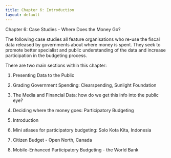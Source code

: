 ```yaml
---
title: Chapter 6: Introduction
layout: default
---
```


Chapter 6: Case Studies - Where Does the Money Go?

The following case studies all feature organisations who re-use the fiscal data released by governments about where money is spent. They seek to promote better specialist and public understanding of the data and increase participation in the budgeting process.

There are two main sections within this chapter:


1. Presenting Data to the Public
1. Grading Government Spending: Clearspending, Sunlight Foundation
2. The Media and Financial Data: how do we get this info into the public eye?


2. Deciding where the money goes: Participatory Budgeting
1. Introduction
2. Mini atlases for participatory budgeting: Solo Kota Kita, Indonesia
3. Citizen Budget - Open North, Canada
4. Mobile-Enhanced Participatory Budgeting - the World Bank